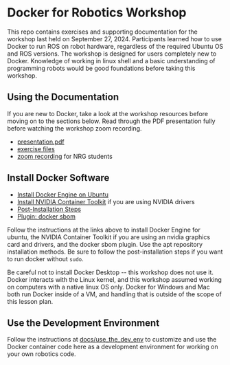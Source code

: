# Docker for Robotics Workshop

This repo contains exercises and supporting documentation for the workshop last held on September 27, 2024.  Participants learned how to use Docker to run ROS on robot hardware, regardless of the required Ubuntu OS and ROS versions.  The workshop is designed for users completely new to Docker.  Knowledge of working in linux shell and a basic understanding of programming robots would be good foundations before taking this workshop.

## Using the Documentation

If you are new to Docker, take a look at the workshop resources before moving on to the sections below.  Read through the PDF presentation fully before watching the workshop zoom recording.

- [presentation.pdf](./presentation.pdf)
- [exercise files](./exercises)
- [zoom recording](https://utexas.box.com/s/42mzc45268nz9som2ic2anw6ie5jlqzb) for NRG students

## Install Docker Software

- [Install Docker Engine on Ubuntu](https://docs.docker.com/engine/install/ubuntu/)
- [Install NVIDIA Container Toolkit](https://docs.nvidia.com/datacenter/cloud-native/container-toolkit/latest/install-guide.html) if you are using NVIDIA drivers
- [Post-Installation Steps](https://docs.docker.com/engine/install/linux-postinstall/)
- [Plugin: docker sbom](https://github.com/docker/sbom-cli-plugin)

Follow the instructions at the links above to install Docker Engine for ubuntu, the NVIDIA Container Toolkit if you are using an nvidia graphics card and drivers, and the docker sbom plugin.  Use the apt repository installation methods.  Be sure to follow the post-installation steps if you want to run docker without `sudo`.

Be careful not to install Docker Desktop -- this workshop does not use it.  Docker interacts with the Linux kernel, and this workshop assumed working on computers with a native linux OS only.  Docker for Windows and Mac both run Docker inside of a VM, and handling that is outside of the scope of this lesson plan.

## Use the Development Environment

Follow the instructions at [docs/use_the_dev_env](./docs/use_the_dev_env.md) to customize and use the Docker container code here as a development environment for working on your own robotics code.
